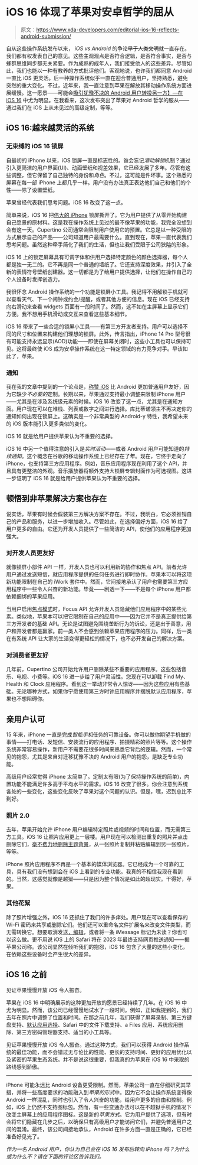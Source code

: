 # iOS 16 体现了苹果对安卓哲学的屈从

> 原文：<https://www.xda-developers.com/editorial-ios-16-reflects-android-submission/>

自从这些操作系统发布以来， *iOS vs Android* 的争论~~早于人类文明~~就一直存在。我们都有权发表自己的意见。这些主观观点是否符合逻辑，是否符合事实，是否与蜂群思维同步都无关紧要。作为成熟的成年人，我们接受他人的这些差异。尽管如此，我们也能以一种有教养的方式批评他们。客观地说，也许我们都同意 Android 一直比 iOS 更灵活。后一种操作系统似乎一直在迎合普通用户，坚持熟悉，避免突然的重大变化。不过，近年来，我一直注意到苹果在解放其移动操作系统方面进展缓慢。这一愿景——可能会[吸引犹豫不决的 Android 用户转投另一方】—在 iOS 16](https://www.xda-developers.com/how-to-copy-data-android-to-ios/) 中尤为明显。在我看来，这次发布突出了苹果对 Android 哲学的服从——通过我们在 iOS 上从未见过的高级定制，等等。

## iOS 16:越来越灵活的系统

### 无束缚的 iOS 16 锁屏

自最初的 iPhone 以来，iOS 锁屏一直是标志性的。谁会忘记*滑动解锁*机制？通过引入更简洁的用户界面(UI)、动画壁纸和视差效果，它已经发展了多年。尽管有这些调整，但它保留了自己独特的身份和*角色*。不过，这可能是件坏事。这个熟悉的屏幕在每一部 iPhone 上都几乎一样。用户没有办法真正表达他们自己和他们的个性——除了设置壁纸。

苹果曾经代表我们思考问题。iOS 16 改变了这一点。

简单来说，iOS 16 把[伟大的 iPhone](http://xda-developers.com/best-iphone) 锁屏撕开了。它为用户提供了从零开始构建自己愿景的原材料。这是我在操作系统上见过的最不像苹果的功能，我完全没想到会有这一天。Cupertino 公司通常会限制用户使用它的预置。它总是以一种受限的方式展示自己的产品——公司知道用户最需要什么。直到现在，苹果一直代表我们思考问题。虽然这种牵手简化了我们的生活，但也让我们受限于公司狭隘的形象。

iOS 16 上的锁定屏幕具有可调字体和供用户选择特定颜色的颜色选择器，每个人都是独一无二的。它不再是同一个普通的墙纸了。它还支持深度效果，并引入了全新的表情符号壁纸创建器。这一切都是为了给用户提供选择，让他们在操作自己的个人设备时发挥创造力。

我很怀念 Android 操作系统的一个功能是锁屏小工具。我记得不用解锁手机就可以查看天气、下一个闹钟或约会/提醒，或者其他方便的信息。现在 iOS 已经支持向右滑动来查看 widgets 页面有一段时间了。然而，这不如在主屏幕上显示它们方便。我不想用手机滑动或交互来查看这些基本细节。

iOS 16 带来了一些合适的锁屏小工具——有第三方开发者支持。用户可以选择不同的尺寸和位置来构建他们理想的锁屏。此外，传言指出，iPhone 14 Pro 型号很有可能支持永远显示(AOD)功能——即使在屏幕关闭时，这些小工具也可以保持可见。这将最终使 iOS 成为安卓操作系统在这一特定领域的有力竞争对手。早该如此了，苹果。

### 通知

我在我的文章中提到的一个论点是，[称赞 iOS](https://www.xda-developers.com/ios-better-operating-system-android/) 比 Android 更加普通用户友好，因为它缺少*不必要的*定制。长期以来，苹果通过支持最小调整来限制 iPhone 用户——尤其是在涉及系统级元素的时候。iOS 16 改变了这一点，尤其是在通知方面。用户现在可以在堆栈、列表或数字之间进行选择。库比蒂诺领主不再决定你的通知如何出现在锁屏上。这确实是一个非常典型的 Android-y 特性，我希望未来的 iOS 版本能引入更多类似的变化。

iOS 16 就是给用户提供苹果认为不重要的选择。

iOS 16 中另一个值得注意的引入是*实时活动*——或者 Android 用户可能知道的*持续通知*。这个概念在谷歌的移动操作系统上已经存在了**年**。现在，它终于走向了 iPhone，也支持第三方应用程序。例如，音乐应用程序现在利用了这个 API，并且具有更整洁的外观。音乐播放器将额外支持大锁屏专辑封面作为可选视图。这进一步证明了 iOS 16 就是给用户提供苹果认为不重要的选择。

## 顿悟到非苹果解决方案也存在

说实话，苹果有时候会假装第三方解决方案不存在。不过，我明白，它必须推销自己的产品和服务，以进一步增加收入。尽管如此，在选择偏好方面，iOS 16 给了用户更多的自由。它还为开发人员提供了一些简洁的 API，使他们的应用程序更加强大。

### 对开发人员更友好

就像锁屏小部件 API 一样，开发人员也可以利用新的协作和焦点 API。前者允许用户通过发送短信，就应用程序提供的任何任务进行即时协作。苹果本可以将这项新功能限制在自己的 iWork 套件中。然而，它间接地承认了用户也需要第三方应用程序中一些令人兴奋的新功能。毕竟——剧透一下——不是每个 iPhone 用户都依赖捆绑的苹果应用。

当用户启用[焦点模式](https://www.xda-developers.com/focus-ios-15-macos-monterey/)时，Focus API 允许开发人员隐藏他们应用程序中的某些元素。类似地，苹果本可以把它限制在自己的应用中——因为它并不是真正提供给第三方开发者的基础 API。无论是试图避免围绕垄断行为的诉讼，还是出于善意，用户和开发者都是赢家。前一类人不会感到依赖苹果应用程序的压力。同样，后一类在有系统 API 让大家的生活变得更轻松的情况下，也不必开发自己的解决方案。

### 对消费者更友好

几年前，Cupertino 公司开始允许用户删除某些不重要的应用程序。这些包括音乐、电视、小费等。iOS 16 进一步给了用户灵活性。您现在可以卸载 Find My、Health 和 Clock 应用程序。看到这一举动非常令人惊讶——因为这些应用有些基础。无论哪种方式，如果你宁愿使用第三方时钟应用程序并摆脱默认应用程序，苹果也不想阻碍你。

## 亲用户认可

15 年来，iPhone 一直是完成*智能手机*任务的可靠设备。你可以做你期望手机做的事情——打电话、发短信、安装流行的应用程序、拍摄精彩的照片等等。这个操作系统非常容易操作，新用户不需要花很多时间来熟悉它背后的逻辑。然而，一个常见的抱怨，尤其是来自对迁移犹豫不决的 Android 用户的抱怨，是缺乏专业功能。

高级用户经常觉得 iPhone 太简单了。定制太有限(为了保持操作系统的简单)，内置功能不能满足许多高于平均水平的需求。iOS 16 改变了很多。你会注意到系统各处的一些变化，这些变化反映了苹果对这个问题的认识。但是，嘿，迟到总比不到好。

### 照片 2.0

去年，苹果开始允许 iPhone 用户编辑特定照片或视频的时间和位置，而无需第三方工具。iOS 16 让照片应用更上一层楼。用户现在可以检测出重复的照片并点击删除它们，[毫不费力地删除主题背景](https://www.xda-developers.com/how-to-remove-backgrounds-photos-ios-ipados-16/)，从一张照片复制并粘贴编辑到另一张照片，等等。

iPhone 照片应用程序不再是一个基本的媒体浏览器。它已经成为一个可靠的工具，具有我们没有想到会在 iOS 上看到的专业功能。我真的不相信我现在看到的。当然，这感觉就像是越狱——只是因为整个情况是如此的超现实。干得好，苹果。

### 其他花絮

除了照片增强之外，iOS 16 还抓住了我们的许多痒处。用户现在可以查看保存的 Wi-Fi 密码来共享或删除它们。他们还可以重命名文件扩展名来改变文件类型，而无需转换它。想要取消发送[，编辑](https://www.xda-developers.com/how-to-unsend-edit-imessage/)，或者将一条 iMessage 标记为未读？你也可以这么做。更不用说 iOS 上的 Safari 将在 2023 年最终支持网页推送通知——据苹果公司称。该公司显然在倾听我们的抱怨，iOS 16 包含了大量的这些小变化，在依赖这些设备时会产生很大的差异。

## iOS 16 之前

见证苹果慢慢开放 iOS 令人振奋。

苹果在 iOS 16 中明确展示的这种更加开放的愿景已经持续了几年。在 iOS 16 中尤为明显。然而，该公司已经慢慢地试水了一段时间。例如，正如我提到的，我们去年在照片中调整了位置和时间。在那之前几年，我们获得了屏幕录制、第三方键盘支持、[默认应用选择](https://www.xda-developers.com/how-to-change-default-browser-ios/)、Safari 中的文件下载支持、a Files 应用、系统应用删除、第三方密码管理器支持、适当的小工具等。

见证苹果慢慢开放 iOS 令人振奋。通过这种方式，我们可以获得 Android 操作系统的最佳功能，而不会错过无与伦比的性能、更长的支持时间、更好的应用优化以及紧密的苹果生态系统。并不是说这很重要，但我真的为苹果在 iOS 16 中采取的路线感到骄傲。

* * *

iPhone 可能永远比 Android 设备更受限制。然而，苹果公司一直在仔细研究其举措，并将一些高度要求的功能融入到*苹果的形式*中。因为它不会让操作系统变得像 Android 一样混乱，同时也引入了令人兴奋的功能，给用户更多的自由和控制。例如，iOS 上仍然不支持图标包。然而，有一些变通办法可以在不越狱手机的情况下改变主屏幕上的应用程序图标。这是新的*苹果方式*。它为用户提供了选项，但有时会将它们隐藏在几步之后，以确保只有高级用户才能访问它们，并避免普通用户之间的混淆。最终，该公司间接地承认，Android 在许多方面一直是正确的，它已经准备好见光了。

*作为一名 Android 用户，你认为自己会在 iOS 16 发布后转向 iPhone 吗？为什么或为什么不？请在下面的评论区告诉我们。*